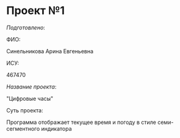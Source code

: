 # Проект №1

_Подготовлено_:

ФИО:

Синельникова Арина Евгеньевна

ИСУ: 

467470

_Название проекта_:

"Цифровые часы" 

Суть проекта:

Программа отображает текущее время и погоду в стиле семи-сегментного индикатора

